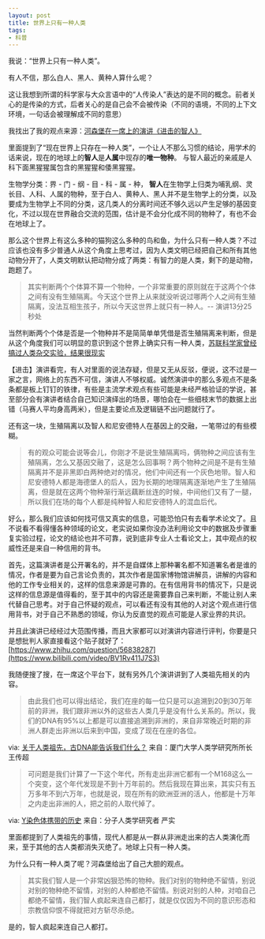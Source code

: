 ```yaml
---
layout: post
title: 世界上只有一种人类
tags:
- 科普
---
```


我说：“世界上只有一种人类”。

有人不信，那么白人、黑人、黄种人算什么呢？

这让我想到所谓的科学家与大众言语中的“人传染人”表达的是不同的概念。前者关心的是传染的方式，后者关心的是自己会不会被传染（不同的语境，不同的上下文环境，一句话会被理解成不同的意思）

我找出了我的观点来源：[河森堡在一席上的演讲《进击的智人》](https://yixi.tv/#/speech/detail?id=154)

里面提到了“现在世界上只存在一种人类”，一个让人不那么习惯的结论，用学术的话来说，现在的地球上的**智人**是**人属**中现存的**唯一物种**。 与智人最近的亲戚是人科下面黑猩猩属包含的黑猩猩和倭黑猩猩。

生物学分类：界 - 门 - 纲 - 目 - 科 - 属 - 种， **智人**在生物学上归类为哺乳纲、灵长目、人科、人属的物种，至于白人、黄种人、黑人并不是生物学上的分类，以及要成为生物学上不同的分类，这几类人的分离时间还不够久远以产生足够的基因变化，不过以现在世界融合交流的范围，估计是不会分化成不同的物种了，有也不会在地球上了。

那么这个世界上有这么多种的猫狗这么多种的鸟和鱼，为什么只有一种人类？不过应该也没有多少普通人从这个角度上思考过，因为人类文明已经把自己和所有其他动物分开了，人类文明默认把动物分成了两类：有智力的是人类，剩下的是动物，跑题了。

> 其实判断两个个体算不算一个物种，一个非常重要的原则就在于这两个个体之间有没有生殖隔离。今天这个世界上从来就没听说过哪两个人之间有生殖隔离，没法互相生孩子，所以今天这世界上就只有一种人。-- 演讲13分25秒处

当然判断两个个体是否是一个物种并不是简简单单凭借是否生殖隔离来判断，但是从这个角度我们可以明显的意识到这个世界上确实只有一种人类，[苏联科学家曾经搞过人类杂交实验，结果很现实](https://www.bilibili.com/video/BV1Rv411J7S3)

【进击】演讲看完，有人对里面的说法存疑，但是又无从反驳，便说，这不过是一家之言，网络上的东西不可信，演讲人不够权威。诚然演讲中的那么多观点不是条条都是板上钉钉的铁律，有些是主流学术观点有些可能是未经严格验证的学说，甚至部分会有演讲者结合自己知识演绎出的场景，哪怕会在一些细枝末节的数据上出错（马赛人平均身高两米），但是主要论点及逻辑链不出问题就行了。

还有这一块，生殖隔离以及智人和尼安德特人在基因上的交融，一笔带过的有些模糊。

> 有的观众可能会说等会儿，你刚才不是说生殖隔离吗，俩物种之间应该有生殖隔离，怎么又基因交融了，这是怎么回事啊？两个物种之间是不是有生殖隔离并不是非黑即白两种绝对的情况，他们中间还有一个灰色地带。智人和尼安德特人都是海德堡人的后人，因为长期的地理隔离逐渐地产生了生殖隔离，但是就在这两个物种渐行渐远藕断丝连的时候，中间他们又有了一腿，所以我们在场的每个人都是纯种智人和尼安德特人的混血后代。

好么，那么我们应该如何找可信又真实的信息，可能恐怕只有去看学术论文了。且不说看不看得懂各种领域的论文，老实说如果你没办法利用论文中的数据及步骤重复实验过程，论文的结论也并不可靠，说到底非专业人士看论文上，其中观点的权威性还是来自一种信用的背书。

首先，这篇演讲者是公开署名的，并不是自媒体上那种署名都不知道署名者是谁的情况，作者是要为自己言论负责的，其次作者是国家博物馆讲解员，讲解的内容和他的工作专业相关的，这样的信息来源是可靠的。在有信用背书的情况下，只是说这样的信息源是值得看的，至于其中的内容还是需要靠自己来判断，不能让别人来代替自己思考。对于自己怀疑的观点，可以看还有没有其他的人对这个观点进行信用背书，对于自己不熟悉的领域，你认为反直觉的观点可能是人家业界的共识。

并且此演讲已经经过大范围传播，而且大家都可以对演讲内容进行评判，你要是只是想批判人家直接看这个贴子就好了：[https://www.zhihu.com/question/56838287](https://www.bilibili.com/video/BV1Rv411J7S3)

我随便搜了搜，在一席这个平台下，就有另外几个演讲讲到了人类祖先相关的内容。

> 由此我们也可以得出结论，我们在座的每一位只是可以追溯到20到30万年前的非洲，我们跟非洲以外的这些古人类几乎是没有什么关系的。所以，我们的DNA有95%以上都是可以直接追溯到非洲的，来自非常晚近时期的非洲人群走出非洲以后来到中国，变成了现在在座的各位。 

via:  [关于人类祖先，古DNA能告诉我们什么？](https://yixi.tv/#/speech/detail?id=850) 来自：厦门大学人类学研究所所长  王传超 

> 可问题是我们计算了一下这个年代，所有走出非洲它都有一个M168这么一个突变，这个年代发现是不到十万年前的。然后我现在算出来，其实只有五万多年不到六万年，也就是说，现在所有的欧洲亚洲的活人，他都是十万年之内走出非洲的人，把之前的人取代掉了。 

via:  [Y染色体携带的历史](https://www.yixi.tv/speech/#/speech/detail?id=423) 来自：分子人类学研究者  严实  

里面都提到了人类祖先的事情，现代人都是从一群从非洲走出来的古人类演化而来，至于其他的古人类都消失灭绝了。地球上只有一种人类。

为什么只有一种人类了呢？河森堡给出了自己大胆的观点。

> 其实我们智人是一个非常凶狠恐怖的物种。我们对别的物种绝不留情，别说对别的物种绝不留情，对别的人种都绝不留情。别说对别的人种，对咱自己都绝不留情，我们智人疯起来连自己都打，就是仅仅因为不同的意识形态和宗教信仰恨不得就把对方斩尽杀绝。

是的，智人疯起来连自己人都打。